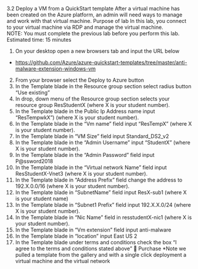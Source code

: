3.2	Deploy a VM from a QuickStart template
After a virtual machine has been created on the Azure platform, an admin will need ways to manage and work with that virtual machine. 
Purpose of lab
In this lab, you connect to your virtual machine via RDP and manage the virtual machine.  
NOTE: You must complete the previous lab before you perform this lab. 
Estimated time: 15 minutes
1.	 On your desktop open a new browsers tab and input the URL below
* https://github.com/Azure/azure-quickstart-templates/tree/master/anti-malware-extension-windows-vm 
2.	From your browser select the Deploy to Azure button
3.	In the Template blade in the Resource group section select radius button “Use existing” 
4.	In drop, down menu of the Resource group section selects your resource group ResStudentX (where X is your student number).
5.	In the Template blade in the Public Ip  Address name input “ResTempwkX”) (where X is your student number).
6.	In the Template blade in the “Vm name” field input “ResTempX” (where X is your student number).
7.	In the Template blade in “VM Size” field input  Standard_DS2_v2
8.	In the Template blade in the “Admin Username” input “StudentX” (where X is your student number).
9.	In the Template blade in the “Admin Password” field input P@ssword2018
10.	In the Template blade in the “Virtual network Name” field input ResStudentX-Vnet3 (where X is your student number).
11.	In the Template blade in “Address Prefix” field change the address to 192.X.0.0/16 (where X is your student number).
12.	In the Template blade in “SubnetName” field input ResX-sub1 (where X is your student name)
13.	In the Template blade in “Subnet1 Prefix” field input 192.X.X.0/24 (where X is your student number).
14.	In the Template blade in “Nic Name” field in resstudentX-nic1 (where X is your student number).
15.	In the Template blade in “Vm extension” field input anti-malware
16.	In the Template blade in “location” input East US 2
17.	 In the Template blade under terms and conditions check the box “I agree to the terms and conditions stated above”  Purchase
*Note we pulled a template from the gallery and with a single click deployment a virtual machine and the virtual network
